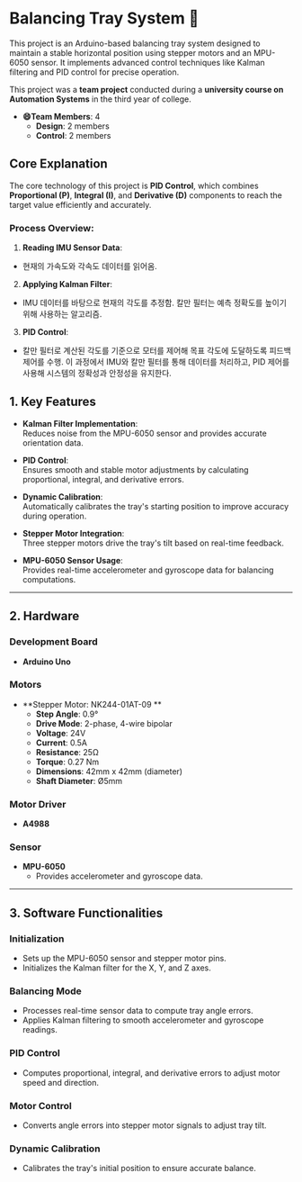 # Balancing Tray System 🚀  

This project is an Arduino-based balancing tray system designed to maintain a stable horizontal position using stepper motors and an MPU-6050 sensor. It implements advanced control techniques like Kalman filtering and PID control for precise operation.

This project was a **team project** conducted during a **university course on Automation Systems** in the third year of college.  

- **😄Team Members**: 4  
  - **Design**: 2 members  
  - **Control**: 2 members  
  
## Core Explanation

The core technology of this project is **PID Control**, which combines **Proportional (P)**, **Integral (I)**, and **Derivative (D)** components to reach the target value efficiently and accurately.  

### Process Overview:

1. **Reading IMU Sensor Data**:
- 현재의 가속도와 각속도 데이터를 읽어옴.

2. **Applying Kalman Filter**:  
- IMU 데이터를 바탕으로 현재의 각도를 추정함.
칼만 필터는 예측 정확도를 높이기 위해 사용하는 알고리즘.

3. **PID Control**:  
- 칼만 필터로 계산된 각도를 기준으로 모터를 제어해 목표 각도에 도달하도록 피드백 제어를 수행.
이 과정에서 IMU와 칼만 필터를 통해 데이터를 처리하고, PID 제어를 사용해 시스템의 정확성과 안정성을 유지한다.



## 1. Key Features  

- **Kalman Filter Implementation**:  
  Reduces noise from the MPU-6050 sensor and provides accurate orientation data.  

- **PID Control**:  
  Ensures smooth and stable motor adjustments by calculating proportional, integral, and derivative errors.  

- **Dynamic Calibration**:  
  Automatically calibrates the tray's starting position to improve accuracy during operation.  

- **Stepper Motor Integration**:  
  Three stepper motors drive the tray's tilt based on real-time feedback.  

- **MPU-6050 Sensor Usage**:  
  Provides real-time accelerometer and gyroscope data for balancing computations.  

---

## 2. Hardware  

### Development Board  
- **Arduino Uno**

### Motors  
- **Stepper Motor: NK244-01AT-09 **  
  - **Step Angle**: 0.9°  
  - **Drive Mode**: 2-phase, 4-wire bipolar  
  - **Voltage**: 24V  
  - **Current**: 0.5A  
  - **Resistance**: 25Ω  
  - **Torque**: 0.27 Nm  
  - **Dimensions**: 42mm x 42mm (diameter)  
  - **Shaft Diameter**: Ø5mm  
### Motor Driver
- **A4988**
### Sensor  
- **MPU-6050**  
  - Provides accelerometer and gyroscope data.
---

## 3. Software Functionalities  

### **Initialization**  
- Sets up the MPU-6050 sensor and stepper motor pins.  
- Initializes the Kalman filter for the X, Y, and Z axes.  

### **Balancing Mode**  
- Processes real-time sensor data to compute tray angle errors.  
- Applies Kalman filtering to smooth accelerometer and gyroscope readings.  

### **PID Control**  
- Computes proportional, integral, and derivative errors to adjust motor speed and direction.  

### **Motor Control**  
- Converts angle errors into stepper motor signals to adjust tray tilt.  

### **Dynamic Calibration**  
- Calibrates the tray's initial position to ensure accurate balance.  

